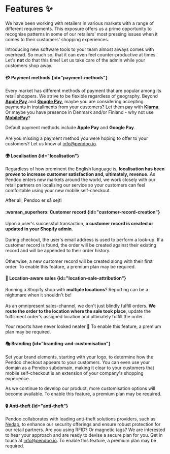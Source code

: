 # Features :sparkles:
We have been working with retailers in various markets with a range of different requirements. This exposure offers us a
prime opportunity to recognise patterns in some of our retailers' most pressing issues when it comes to their customers' shopping experiences.

<note>Introducing new software tools to your team almost always comes with overhead. So much so, that it can even feel 
counter-productive at times. Let's <b>not</b> do that this time! Let us take care of the admin while your customers shop away. 
</note>

#### :credit_card: Payment methods {id="payment-methods"}
Every market has different methods of payment that are popular among its retail shoppers. We
strive to be flexible regardless of geography. Beyond <b><a href="https://www.apple.com/apple-pay/">Apple Pay</a></b> and
<b><a href="https://pay.google.com/intl/en/about/">Google Pay</a></b>, maybe you are considering 
accepting payments in installments from your customers? Let them pay with <b><a href="https://www.klarna.com/">Klarna</a></b>. 
Or maybe you have presence in Denmark and/or Finland - why not use <b><a href="https://mobilepaygroup.com/">MobilePay</a></b>? 

Default payment methods include **Apple Pay** and **Google Pay**. <br/><br/>Are you missing a payment method you were hoping to
offer to your customers? Let us know at [info@pendoo.io](mailto:info@pendoo.io).

#### :earth_africa: Localisation {id="localisation"}
Regardless of how prominent the English language is, **localisation has been proven to increase customer satisfaction
and, ultimately, revenue.** As Pendoo enters new markets around the world, we work closely with our retail partners on
localising our service so your customers can feel comfortable using your new mobile self-checkout.

After all, Pendoo <tooltip term="so-cool">er så sejt</tooltip>!

#### :woman_superhero: Customer record {id="customer-record-creation"}
Upon a user's successful transaction, <b>a customer record is created or updated in your Shopify admin</b>. <br/><br/>During checkout, the user's
email address is used to perform a look-up. If a customer record is found, the order will be created against their existing record and will
be appended to their order history. <br/><br/>
Otherwise, a new customer record will be created along with their first order.
<warning>To enable this feature, a premium plan may be required.</warning>

#### :round_pushpin: Location-aware sales {id="location-sale-attribution"}
Running a Shopify shop with **multiple locations**? Reporting can be a nightmare when it shouldn't be!<br/><br/> As an omnipresent sales-channel,
we don't just blindly fulfill orders. **We route the order to the location where the sale took place**, update the fulfillment order's
assigned location and ultimately fulfill the order.

Your reports have never looked neater :broom:
<warning>To enable this feature, a premium plan may be required.</warning>

#### :performing_arts: Branding {id="branding-and-customisation"}
Set your brand elements, starting with your logo, to determine how the Pendoo checkout appears to your customers.
You can even use your domain as a Pendoo subdomain, making it clear to your customers that mobile self-checkout is an
extension of your company's shopping experience. <br/>

As we continue to develop our product, more customisation options will become available.
<warning>To enable this feature, a premium plan may be required.</warning>

#### :lock: Anti-theft {id="anti-theft"}
Pendoo collaborates with leading anti-theft solutions providers, such as <a href="https://nedap.com/">Nedap</a>,
to enhance our security offerings and ensure robust protection for our retail partners. Are you using RFID? Or magnetic tags?
We are interested to hear your approach and are ready to devise a secure plan for you. Get in touch at [info@pendoo.io](mailto:info@pendoo.io).
<warning>To enable this feature, a premium plan may be required.</warning>